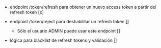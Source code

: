 - endpoint /token/refresh para obtener un nuevo access token a partir del refresh token [x]

- endpoint /token/reject para deshabilitar un refresh token []
  - Sólo el usuario ADMIN puede usar este endpoint []

- lógica para blacklist de refresh tokens y validación []
